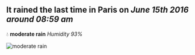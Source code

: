 ## It rained the last time in Paris on *June 15th 2016 around 08:59 am*
💧  **moderate rain** *Humidity 93%*

![moderate rain](http://openweathermap.org/img/w/10d.png)
